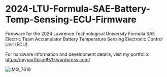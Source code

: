 # 2024-LTU-Formula-SAE-Battery-Temp-Sensing-ECU-Firmware
Firmware for the 2024 Lawrence Technological University Formula SAE Electric Team Accumulator Battery Temperature Sensing Electronic Control Unit (ECU).

For hardware information and development details, visit my portfolio: https://myportfolio9979.wordpress.com/

![IMG_7619](https://github.com/KSMehta11/2024-LTU-Formula-SAE-Battery-Temp-Sensing-ECU-Firmware/assets/154284359/fb8b5e8a-ca19-4a1c-9c97-bca28433fe8a)
